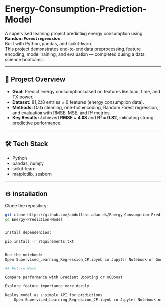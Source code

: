 # Energy-Consumption-Prediction-Model  

A supervised learning project predicting energy consumption using **Random Forest regression**.  
Built with Python, pandas, and scikit-learn.  
This project demonstrates end-to-end data preprocessing, feature encoding, model training, and evaluation — completed during a data science bootcamp.  

---

## 📌 Project Overview  
- **Goal:** Predict energy consumption based on features like load, time, and TX power.  
- **Dataset:** 81,228 entries × 6 features (energy consumption data).  
- **Methods:** Data cleaning, one-hot encoding, Random Forest regression, and evaluation with RMSE, MSE, and R² metrics.  
- **Key Results:** Achieved **RMSE = 4.88** and **R² = 0.82**, indicating strong predictive performance.  

---

## 🛠 Tech Stack  
- Python  
- pandas, numpy  
- scikit-learn  
- matplotlib, seaborn  

---



## ⚙️ Installation  

Clone the repository:  
```bash
git clone https://github.com/abdullahi-adan-ds/Energy-Consumption-Prediction-Model.git
cd Energy-Prediction-Model


Install dependencies:

pip install -r requirements.txt


Run the notebook:
Open Supervised_Learning_Regression_CP.ipynb in Jupyter Notebook or Google Colab.

## Future Work

Compare performance with Gradient Boosting or XGBoost

Explore feature importance more deeply

Deploy model as a simple API for predictions
    Open Supervised_Learning_Regression_CP.ipynb in Jupyter Notebook or Google Colab.

